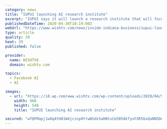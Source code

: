 ```yaml
---
category: news
title: "IUPUI launching AI research institute"
excerpt: "IUPUI says it will launch a research institute that will focus on developing artificial intelligence technologies, programs and applications."
publishedDateTime: 2020-04-30T18:19:00Z
webUrl: "https://www.wishtv.com/news/inside-indiana-business/iupui-launching-ai-research-institute/"
type: article
quality: 39
heat: 39
published: false

provider:
  name: WISHTV8
  domain: wishtv.com

topics:
  - Facebook AI
  - AI

images:
  - url: "https://i0.wp.com/www.wishtv.com/wp-content/uploads/2020/04/Shaiofen-Fang-IUPUI.jpg?fit=960%2C540&#038;ssl=1"
    width: 960
    height: 540
    title: "IUPUI launching AI research institute"

secured: "wfQFMapj1wOq4tH81W4jcinp8YrwNSdxSaHNtuCm5B5AkTyvFXR5bxQaNN5DAKcyEZeMoTfkz7mA/mRLg5U8BKv6qNoX/FaUIlldGRPnHe2hYTjuycQl1nLE4FdzUhWTlHx4K3NHaAV4DNniLTBHL4O42Fhp9jYz4RZXsFuz8C3ZfBpgfVkvih+a1DA8AYsRbksLQeSmKOrcvUgdpY6OERp5n5lnfIJLtH+QB3DIvx7y3pNLL743wK9XGLJnmaQRNDcoQ97DvV4D04jnZLWDUxIK9eKQLKIrmHLk0+h6BN06vqIyu9xc9P6v+hRFIrHljxMUY0rhxbHWpwBhnwZ6NJKs3Z++dAOAUcEkAYoD5fM5aKde6BwhFKFaqOhuWUP5XRd/Sj7WM/wOEiJZdnQVks6q8er2YBzmh9Np+5feHOw2LiCAUU9eZKGruk0yeCfT2cLKGCS0ZxbplpC7a/tzuNCPeye2qsB3e4/A51vXqy8=;enj5/myssPc9vtd5i2a/Vg=="
---
```


